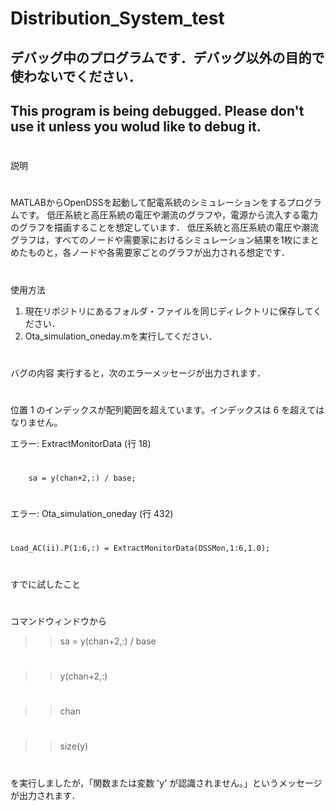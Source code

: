 # Distribution_System_test
## デバッグ中のプログラムです．デバッグ以外の目的で使わないでください．
## This program is being debugged. Please don't use it unless you wolud like to debug it.
#
説明
#
MATLABからOpenDSSを起動して配電系統のシミュレーションをするプログラムです。
低圧系統と高圧系統の電圧や潮流のグラフや，電源から流入する電力のグラフを描画することを想定しています．
低圧系統と高圧系統の電圧や潮流グラフは，すべてのノードや需要家におけるシミュレーション結果を1枚にまとめたものと，各ノードや各需要家ごとのグラフが出力される想定です．
#
使用方法
1. 現在リポジトリにあるフォルダ・ファイルを同じディレクトリに保存してください．
2. Ota_simulation_oneday.mを実行してください．
#
バグの内容
実行すると，次のエラーメッセージが出力されます．
#
位置 1 のインデックスが配列範囲を超えています。インデックスは 6 を超えてはなりません。

エラー: ExtractMonitorData (行 18)
#
        sa = y(chan+2,:) / base;
#
エラー: Ota_simulation_oneday (行 432)
#
    Load_AC(ii).P(1:6,:) = ExtractMonitorData(DSSMon,1:6,1.0);
#
すでに試したこと
#
コマンドウィンドウから
>> sa = y(chan+2,:) / base
#
>> y(chan+2,:)
#
>> chan
#
>> size(y)
#
を実行しましたが，「関数または変数 'y' が認識されません。」というメッセージが出力されます．
